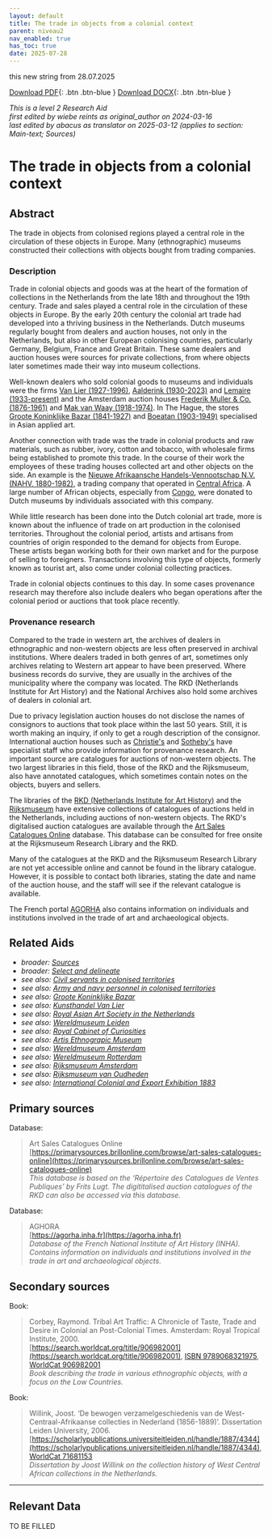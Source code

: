 ```yaml
---
layout: default
title: The trade in objects from a colonial context
parent: niveau2
nav_enabled: true
has_toc: true
date: 2025-07-28
--- 
```



this new string from 28.07.2025

[Download PDF](https://raw.githubusercontent.com/colonial-heritage/research-guides-dev/refs/heads/main/EXPORTS/PDF/niveau2/English/Trade.pdf){: .btn .btn-blue }     [Download DOCX](https://raw.githubusercontent.com/colonial-heritage/research-guides-dev/refs/heads/main/EXPORTS/DOCX/niveau2/English/Trade.docx){: .btn .btn-blue }

_This is a level 2 Research Aid_  
_first edited by wiebe reints as original_author on 2024-03-16_  
_last edited by abacus as translator on 2025-03-12
        (applies to section: Main-text; Sources)_


# The trade in objects from a colonial context


## Abstract

The trade in objects from colonised regions played a central role in the circulation of these objects in Europe. Many (ethnographic) museums constructed their collections with objects bought from trading companies.

### Description

Trade in colonial objects and goods was at the heart of the formation of collections in the Netherlands from the late 18th and throughout the 19th century. Trade and sales played a central role in the circulation of these objects in Europe. By the early 20th century the colonial art trade had developed into a thriving business in the Netherlands. Dutch museums regularly bought from dealers and auction houses, not only in the Netherlands, but also in other European colonising countries, particularly Germany, Belgium, France and Great Britain. These same dealers and auction houses were sources for private collections, from where objects later sometimes made their way into museum collections.

Well-known dealers who sold colonial goods to museums and individuals were the firms [Van Lier (1927-1996)](https://app.colonialcollections.nl/en/research-aids/https%3A%2F%2Fn2t%252Enet%2Fark%3A%2F27023%2Fb4671e55ad5cca627bb7f16983388b7f), [Aalderink (1930-2023)](https://data.rkd.nl/artists/437058) and [Lemaire (1933-present)](https://data.rkd.nl/artists/446005) and the Amsterdam auction houses [Frederik Muller & Co. (1876-1961)](https://www.wikidata.org/entity/Q18821838) and [Mak van Waay (1918-1974)](https://www.wikidata.org/entity/Q73900989). In The Hague, the stores [Groote Koninklijke Bazar (1841-1927)](https://app.colonialcollections.nl/en/research-aids/https%3A%2F%2Fn2t%252Enet%2Fark%3A%2F27023%2F05a5c7a799263dcf493f0a7bdc2f525a) and [Boeatan (1903-1949)](https://www.wikidata.org/entity/Q101082502) specialised in Asian applied art.

Another connection with trade was the trade in colonial products and raw materials, such as rubber, ivory, cotton and tobacco, with wholesale firms being established to promote this trade. In the course of their work the employees of these trading houses collected art and other objects on the side. An example is the [Nieuwe Afrikaansche Handels-Vennootschap N.V. (NAHV, 1880-1982)](https://www.wikidata.org/entity/Q2543001), a trading company that operated in [Central Africa](https://sws.geonames.org/7729886). A large number of African objects, especially from [Congo](https://sws.geonames.org/203312), were donated to Dutch museums by individuals associated with this company.

While little research has been done into the Dutch colonial art trade, more is known about the influence of trade on art production in the colonised territories. Throughout the colonial period, artists and artisans from countries of origin responded to the demand for objects from Europe. These artists began working both for their own market and for the purpose of selling to foreigners. Transactions involving this type of objects, formerly known as tourist art, also come under colonial collecting practices.

Trade in colonial objects continues to this day. In some cases provenance research may therefore also include dealers who began operations after the colonial period or auctions that took place recently.

### Provenance research

Compared to the trade in western art, the archives of dealers in ethnographic and non-western objects are less often preserved in archival institutions. Where dealers traded in both genres of art, sometimes only archives relating to Western art appear to have been preserved. Where business records do survive, they are usually in the archives of the municipality where the company was located. The RKD (Netherlands Institute for Art History) and the National Archives also hold some archives of dealers in colonial art.

Due to privacy legislation auction houses do not disclose the names of consignors to auctions that took place within the last 50 years. Still, it is worth making an inquiry, if only to get a rough description of the consignor. International auction houses such as [Christie's](https://www.christies.com/) and [Sotheby's](https://www.sothebys.com/en/) have specialist staff who provide information for provenance research. An important source are catalogues for auctions of non-western objects. The two largest libraries in this field, those of the RKD and the Rijksmuseum, also have annotated catalogues, which sometimes contain notes on the objects, buyers and sellers.

The libraries of the [RKD (Netherlands Institute for Art History)](https://rkd.nl/nl/explore/library) and the [Rijksmuseum](www.library.rijksmuseum.nl) have extensive collections of catalogues of auctions held in the Netherlands, including auctions of non-western objects. The RKD's digitalised auction catalogues are available through the [Art Sales Catalogues Online](https://primarysources.brillonline.com/browse/art-sales-catalogues-online) database. This database can be consulted for free onsite at the Rijksmuseum Research Library and the RKD.

Many of the catalogues at the RKD and the Rijksmuseum Research Library are not yet accessible online and cannot be found in the library catalogue. However, it is possible to contact both libraries, stating the date and name of the auction house, and the staff will see if the relevant catalogue is available.

The French portal [AGORHA](https://agorha.inha.fr) also contains information on individuals and institutions involved in the trade of art and archaeological objects.


## Related Aids

 - _broader: [Sources](niveau1/English/Sources_20240501.yml)_  
 - _broader: [Select and delineate](niveau1/English/SelectAndDelineate_20240425.yml)_  
 - _see also: [Civil servants in colonised territories](niveau2/English/CivilServants_20240316.yml)_  
 - _see also: [Army and navy personnel in colonised territories](niveau2/English/MilitaryAndNavy_20240417.yml)_  
 - _see also: [Groote Koninklijke Bazar](niveau3/English/KoninklijkeBazaar_2040503.yml)_  
 - _see also: [Kunsthandel Van Lier](niveau3/English/KunsthandelVanLier_20240507.yml)_  
 - _see also: [Royal Asian Art Society in the Netherlands](niveau3/English/RAAS_20240508.yml)_  
 - _see also: [Wereldmuseum Leiden](niveau3/Dutch/WMLeiden_20240327.yml)_  
 - _see also: [Royal Cabinet of Curiosities](niveau3/English/KKZ_20240417.yml)_  
 - _see also: [Artis Ethnograpic Museum](niveau3/English/EMArtis_20240712.yml)_  
 - _see also: [Wereldmuseum Amsterdam](niveau3/English/WMAmsterdam_20240809.yml)_  
 - _see also: [Wereldmuseum Rotterdam](niveau3/English/WMRotterdam_2040822.yml)_  
 - _see also: [Rijksmuseum Amsterdam](niveau3/English/RijksmuseumAmsterdam_20240905.yml)_  
 - _see also: [Rijksmuseum van Oudheden](niveau3/English/RMO_20241106.yml)_  
 - _see also: [International Colonial and Export Exhibition 1883](niveau3/English/Wereldtentoonstelling1883_20250602.yml)_  

## Primary sources

Database:
  > Art Sales Catalogues Online  
> [https://primarysources.brillonline.com/browse/art-sales-catalogues-online](https://primarysources.brillonline.com/browse/art-sales-catalogues-online)  
> _This database is based on the ‘Répertoire des Catalogues de Ventes Publiques’ by Frits Lugt. The digititalised auction catalogues of the RKD can also be accessed via this database._  

Database:
  > AGHORA  
> [https://agorha.inha.fr](https://agorha.inha.fr)  
> _Database of the French National Institute of Art History (INHA). Contains information on individuals and institutions involved in the trade in art and archaeological objects._  

## Secondary sources

Book:
  > Corbey, Raymond. Tribal Art Traffic: A Chronicle of Taste, Trade and Desire in Colonial an Post-Colonial Times. Amsterdam: Royal Tropical Institute, 2000.  
> [https://search.worldcat.org/title/906982001](https://search.worldcat.org/title/906982001), [ISBN 9789068321975](https://isbnsearch.org/isbn/9789068321975), [WorldCat 906982001](https://search.worldcat.org/title/906982001)  
> _Book describing the trade in various ethnographic objects, with a focus on the Low Countries._  

Book:
  > Willink, Joost. ‘De bewogen verzamelgeschiedenis van de West-Centraal-Afrikaanse collecties in Nederland (1856-1889)’. Dissertation Leiden University, 2006.  
> [https://scholarlypublications.universiteitleiden.nl/handle/1887/4344](https://scholarlypublications.universiteitleiden.nl/handle/1887/4344), [WorldCat 71681153](https://search.worldcat.org/title/71681153)  
> _Dissertation by Joost Willink on the collection history of West Central African collections in the Netherlands._  



---
## Relevant Data 
TO BE FILLED
        